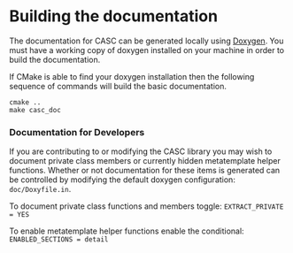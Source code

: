 # Building the documentation

The documentation for CASC can be generated locally using 
[Doxygen](http://www.stack.nl/~dimitri/doxygen/). You must have a working copy
of doxygen installed on your machine in order to build the documentation.

If CMake is able to find your doxygen installation then the following sequence
of commands will build the basic documentation.
```
cmake ..
make casc_doc
```

### Documentation for Developers

If you are contributing to or modifying the CASC library you may wish to
document private class members or currently hidden metatemplate helper functions.
Whether or not documentation for these items is generated can be controlled by
modifying the default doxygen configuration: `doc/Doxyfile.in`. 

To document private class functions and members toggle:
`EXTRACT_PRIVATE = YES`

To enable metatemplate helper functions enable the conditional:
`ENABLED_SECTIONS = detail`